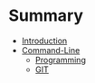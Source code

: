 # Summary

* [Introduction](README.md)
* [Command-Line](command-line.md)
    * [Programming](Command_Line/Command_Line_programming_language.md)
    * [GIT](Command_Line/Commend_Line_GIT.md)

